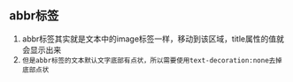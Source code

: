 ## abbr标签
1. abbr标签其实就是文本中的image标签一样，移动到该区域，title属性的值就会显示出来
2. `但是abbr标签的文本默认文字底部有点状，所以需要使用text-decoration:none去掉底部点状`
